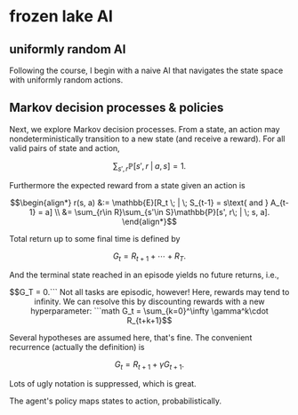 # frozen lake AI

## uniformly random AI

Following the course, I begin with a naive AI that navigates the state space with uniformly random actions.  

## Markov decision processes & policies

Next, we explore Markov decision processes.  From a state, an action may nondeterministically transition to a new state (and receive a reward).  For all valid pairs of state and action,

```math
    \sum_{s', r}\mathbb{P}[s', r\; | \; a, s] = 1.  
```

Furthermore the expected reward from a state given an action is

```math
\begin{align*}
    r(s, a) 
    &:= \mathbb{E}[R_t \; | \; S_{t-1} = s\text{ and } A_{t-1} = a]
    \\
    &= \sum_{r\in R}\sum_{s'\in S}\mathbb{P}[s', r\; | \; s, a].  
\end{align*}
```

Total return up to some final time is defined by

```math
    G_t = R_{t+1} + \cdots + R_T.  
```

And the terminal state reached in an episode yields no future returns, i.e.,

```math
G_T = 0.```

Not all tasks are episodic, however!  Here, rewards may tend to infinity.  We can resolve this by discounting rewards with a new hyperparameter: 

```math
    G_t = \sum_{k=0}^\infty \gamma^k\cdot R_{t+k+1}
```

Several hypotheses are assumed here, that's fine.  The convenient recurrence (actually the definition) is

```math
    G_t = R_{t+1} + \gamma G_{t+1}.  
```

Lots of ugly notation is suppressed, which is great.  

The agent's policy maps states to action, probabilistically.
